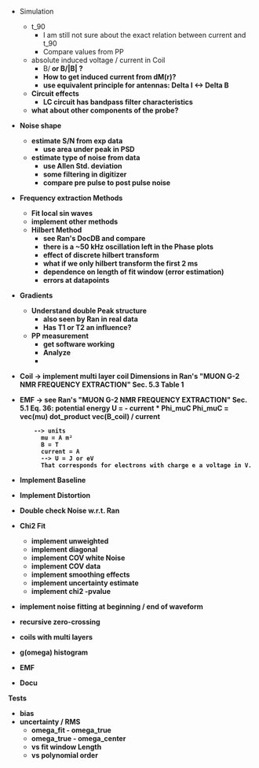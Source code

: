 * Simulation
  * t_90
    * I am still not sure about the exact relation between current and t_90
    * Compare values from PP
  * absolute induced voltage / current in Coil
    * B/<B> or B/|B| ?
    * How to get induced current from dM(r)?
    * use equivalent principle for antennas: Delta I <-> Delta B
  * Circuit effects
    * LC circuit has bandpass filter characteristics
  * what about other components of the probe?
* Noise shape
  * estimate S/N from exp data
    * use area under peak in PSD
  * estimate type of noise from data
    * use Allen Std. deviation
    * some filtering in digitizer
    * compare pre pulse to post pulse noise
* Frequency extraction Methods
  * Fit local sin waves
  * implement other methods
  * Hilbert Method
    * see Ran's DocDB and compare
    * there is a ~50 kHz oscillation left in the Phase plots
    * effect of discrete hilbert transform
    * what if we only hilbert transform the first 2 ms
    * dependence on length of fit window (error estimation)
    * errors at datapoints
* Gradients
  * Understand double Peak structure
    * also seen by Ran in real data
    * Has T1 or T2 an influence?
  * PP measurement
    * get software working
    * Analyze
    *

* Coil -> implement multi layer coil
          Dimensions in Ran's "MUON G-2 NMR FREQUENCY EXTRACTION" Sec. 5.3 Table 1
* EMF ->  see Ran's "MUON G-2 NMR FREQUENCY EXTRACTION" Sec. 5.1 Eq. 36:
          potential energy U = - current * Phi_muC
          Phi_muC = vec(mu) dot_product vec(B_coil) / current

          --> units
            mu = A m²
            B = T
            current = A
            --> U = J or eV
            That corresponds for electrons with charge e a voltage in V.

* Implement Baseline
* Implement Distortion
* Double check Noise w.r.t. Ran
* Chi2 Fit  
  * implement unweighted
  * implement diagonal
  * implement COV white Noise
  * implement COV data
  * implement smoothing effects
  * implement uncertainty estimate
  * implement chi2 -pvalue
* implement noise fitting at beginning / end of waveform
* recursive zero-crossing
* coils with multi layers
* g(omega) histogram
* EMF
* Docu

Tests
* bias
* uncertainty / RMS
  * omega_fit - omega_true
  * omega_true - omega_center
  * vs fit window Length
  * vs polynomial order
